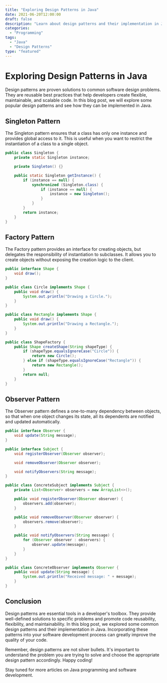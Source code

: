 ```yaml
---
title: "Exploring Design Patterns in Java"
date: 2021-06-20T12:00:00
draft: false
description: "Learn about design patterns and their implementation in Java."
categories: 
  - "Programming"
tags: 
  - "Java"
  - "Design Patterns"
type: "featured"
---
```


# Exploring Design Patterns in Java

Design patterns are proven solutions to common software design problems. They are reusable best practices that help developers create flexible, maintainable, and scalable code. In this blog post, we will explore some popular design patterns and see how they can be implemented in Java.

## Singleton Pattern

The Singleton pattern ensures that a class has only one instance and provides global access to it. This is useful when you want to restrict the instantiation of a class to a single object.

```java
public class Singleton {
    private static Singleton instance;

    private Singleton() {}

    public static Singleton getInstance() {
        if (instance == null) {
            synchronized (Singleton.class) {
                if (instance == null) {
                    instance = new Singleton();
                }
            }
        }
        return instance;
    }
}
```

## Factory Pattern

The Factory pattern provides an interface for creating objects, but delegates the responsibility of instantiation to subclasses. It allows you to create objects without exposing the creation logic to the client.

```java
public interface Shape {
    void draw();
}

public class Circle implements Shape {
    public void draw() {
        System.out.println("Drawing a Circle.");
    }
}

public class Rectangle implements Shape {
    public void draw() {
        System.out.println("Drawing a Rectangle.");
    }
}

public class ShapeFactory {
    public Shape createShape(String shapeType) {
        if (shapeType.equalsIgnoreCase("Circle")) {
            return new Circle();
        } else if (shapeType.equalsIgnoreCase("Rectangle")) {
            return new Rectangle();
        }
        return null;
    }
}
```

## Observer Pattern

The Observer pattern defines a one-to-many dependency between objects, so that when one object changes its state, all its dependents are notified and updated automatically.

```java
public interface Observer {
    void update(String message);
}

public interface Subject {
    void registerObserver(Observer observer);

    void removeObserver(Observer observer);

    void notifyObservers(String message);
}

public class ConcreteSubject implements Subject {
    private List<Observer> observers = new ArrayList<>();

    public void registerObserver(Observer observer) {
        observers.add(observer);
    }

    public void removeObserver(Observer observer) {
        observers.remove(observer);
    }

    public void notifyObservers(String message) {
        for (Observer observer : observers) {
            observer.update(message);
        }
    }
}

public class ConcreteObserver implements Observer {
    public void update(String message) {
        System.out.println("Received message: " + message);
    }
}
```

## Conclusion

Design patterns are essential tools in a developer's toolbox. They provide well-defined solutions to specific problems and promote code reusability, flexibility, and maintainability. In this blog post, we explored some common design patterns and their implementation in Java. Incorporating these patterns into your software development process can greatly improve the quality of your code.

Remember, design patterns are not silver bullets. It's important to understand the problem you are trying to solve and choose the appropriate design pattern accordingly. Happy coding!

Stay tuned for more articles on Java programming and software development.
